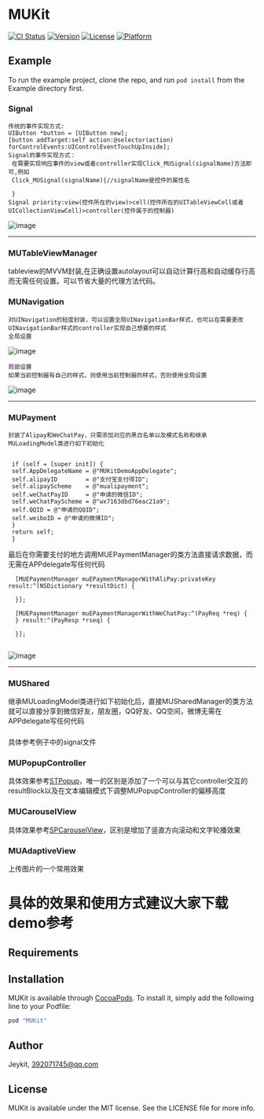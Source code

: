 # MUKit

[![CI Status](http://img.shields.io/travis/Jeykit/MUKit.svg?style=flat)](https://travis-ci.org/Jeykit/MUKit)
[![Version](https://img.shields.io/cocoapods/v/MUKit.svg?style=flat)](http://cocoapods.org/pods/MUKit)
[![License](https://img.shields.io/cocoapods/l/MUKit.svg?style=flat)](http://cocoapods.org/pods/MUKit)
[![Platform](https://img.shields.io/cocoapods/p/MUKit.svg?style=flat)](http://cocoapods.org/pods/MUKit)

## Example

To run the example project, clone the repo, and run `pod install` from the Example directory first.
### Signal
    传统的事件实现方式:
    UIButton *button = [UIButton new];
    [button addTarget:self action:@selector(action) forControlEvents:UIControlEventTouchUpInside];
    Signal的事件实现方式：
     在需要实现响应事件的view或者controller实现Click_MUSignal(signalName)方法即可,例如
     Click_MUSignal(signalName){//signalName是控件的属性名
    
     }
    Signal priority:view(控件所在的view)>cell(控件所在的UITableViewCell或者UICollectionViewCell)>controller(控件属于的控制器)
    
   ![image](https://github.com/jeykit/MUKit/blob/master/Example/MUKit/Gif/signal.gif )
   ***
 ### MUTableViewManager
 tableview的MVVM封装,在正确设置autolayout可以自动计算行高和自动缓存行高而无需任何设置。可以节省大量的代理方法代码。
 ### MUNavigation
    对UINavigation的轻度封装，可以设置全局UINavigationBar样式，也可以在需要更改UINavigationBar样式的controller实现自己想要的样式
    全局设置
![image](https://github.com/jeykit/MUKit/blob/master/Example/MUKit/Gif/all.png)

    局部设置
    如果当前控制器有自己的样式，则使用当前控制器的样式，否则使用全局设置
![image](https://github.com/jeykit/MUKit/blob/master/Example/MUKit/Gif/single.png)
    
 ***
 ### MUPayment
    封装了Alipay和WeChatPay，只需添加对应的黑白名单以及模式名称和继承MULoadingModel类进行如下初始化
``` -(instancetype)init{

 if (self = [super init]) {
 self.AppDelegateName = @"MUKitDemoAppDelegate";
 self.alipayID        = @"支付宝支付得ID";
 self.alipayScheme    = @"mualipayment";
 self.weChatPayID     = @"申请的微信ID";
 self.weChatPayScheme = @"wx7163dbd76eac21a9";
 self.QQID = @"申请的QQID";
 self.weiboID = @"申请的微博ID";
 }
 return self;
 }
 ```
 最后在你需要支付的地方调用MUEPaymentManager的类方法直接请求数据，而无需在APPdelegate写任何代码
  ```
    [MUEPaymentManager muEPaymentManagerWithAliPay:privateKey result:^(NSDictionary *resultDict) {
    
    }];
    
    [MUEPaymentManager muEPaymentManagerWithWeChatPay:^(PayReq *req) {
    } result:^(PayResp *rseq) {
    
    }];
    
```

   ![image](https://github.com/jeykit/MUKit/blob/master/Example/MUKit/Gif/payment.gif )
  
  ***
 ### MUShared
 继承MULoadingModel类进行如下初始化后，直接MUSharedManager的类方法就可以直接分享到微信好友，朋友圈，QQ好友、QQ空间，微博无需在APPdelegate写任何代码

 ###
具体参考例子中的signal文件
### MUPopupController
具体效果参考[STPopup](https://github.com/Jeykit/STPopup)，唯一的区别是添加了一个可以与其它controller交互的resultBlock以及在文本编辑模式下调整MUPopupController的偏移高度
### MUCarouselView
具体效果参考[SPCarouselView](https://github.com/SPStore/SPCarouselView)，区别是增加了竖直方向滚动和文字轮播效果
### MUAdaptiveView
上传图片的一个常用效果
# 具体的效果和使用方式建议大家下载demo参考
## Requirements

## Installation

MUKit is available through [CocoaPods](http://cocoapods.org). To install
it, simply add the following line to your Podfile:

```ruby
pod "MUKit"
```

## Author

Jeykit, 392071745@qq.com

## License

MUKit is available under the MIT license. See the LICENSE file for more info.

